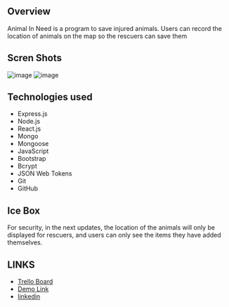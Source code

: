## Overview
Animal In Need is a program to save injured animals. Users can record the location of animals on the map so the rescuers can save them

## Scren Shots
![image](https://user-images.githubusercontent.com/109234009/195860184-25184421-9396-4d8d-8988-ae504d881984.png)
![image](https://user-images.githubusercontent.com/109234009/195860994-0b0cff6e-39ca-4cc7-b360-463f57999e73.png)


## Technologies used
* Express.js
* Node.js
* React.js
* Mongo
* Mongoose
* JavaScript
* Bootstrap
* Bcrypt
* JSON Web Tokens
* Git
* GitHub



## Ice Box
For security, in the next updates, the location of the animals will only be displayed for rescuers, and users can only see the items they have added themselves.


## LINKS

- [Trello Board](https://trello.com/b/8kpEFIEH/animal-in-need)
- [Demo Link](https://animal-in-need.herokuapp.com/)
- [linkedin](https://www.linkedin.com/in/roozbeh-karimi-71697863/)

